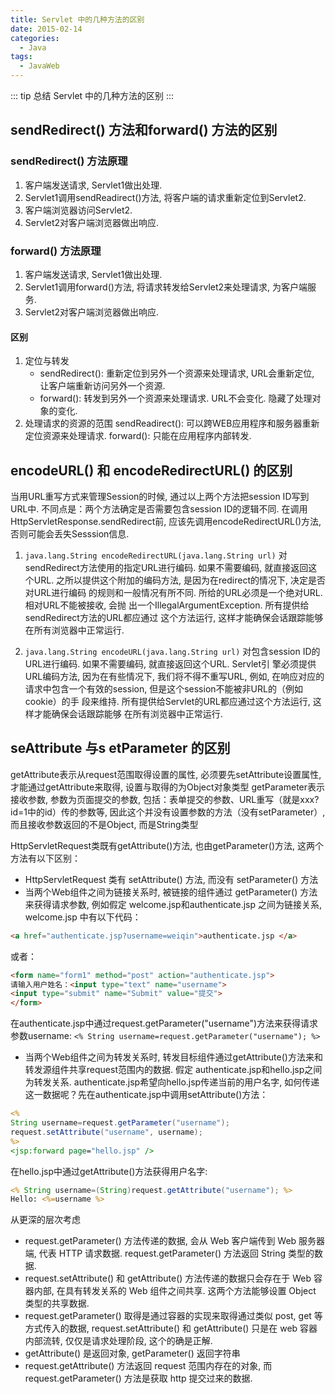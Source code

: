 ```yaml
---
title: Servlet 中的几种方法的区别
date: 2015-02-14
categories:
  - Java
tags: 
  - JavaWeb
---
```


::: tip
总结 Servlet 中的几种方法的区别
:::

<!-- more -->
 
## sendRedirect() 方法和forward() 方法的区别 
 
### sendRedirect() 方法原理

1. 客户端发送请求, Servlet1做出处理. 
2. Servlet1调用sendReadirect()方法, 将客户端的请求重新定位到Servlet2.   
3. 客户端浏览器访问Servlet2. 
4. Servlet2对客户端浏览器做出响应. 
  
### forward() 方法原理

1. 客户端发送请求, Servlet1做出处理.   
2. Servlet1调用forward()方法, 将请求转发给Servlet2来处理请求, 为客户端服务.    
3. Servlet2对客户端浏览器做出响应.      
 
#### 区别

1. 定位与转发
    - sendRedirect(): 重新定位到另外一个资源来处理请求, URL会重新定位, 让客户端重新访问另外一个资源.  
    - forward(): 转发到另外一个资源来处理请求. URL不会变化. 隐藏了处理对象的变化.    
2. 处理请求的资源的范围
 sendReadirect(): 可以跨WEB应用程序和服务器重新定位资源来处理请求. 
 forward(): 只能在应用程序内部转发. 

## encodeURL() 和 encodeRedirectURL() 的区别

当用URL重写方式来管理Session的时候, 通过以上两个方法把session ID写到URL中. 
不同点是：两个方法确定是否需要包含session ID的逻辑不同. 
在调用HttpServletResponse.sendRedirect前, 应该先调用encodeRedirectURL()方法, 否则可能会丢失Sesssion信息. 

1. `java.lang.String encodeRedirectURL(java.lang.String url)`
对sendRedirect方法使用的指定URL进行编码. 如果不需要编码, 就直接返回这个URL.  之所以提供这个附加的编码方法, 是因为在redirect的情况下, 决定是否对URL进行编码 的规则和一般情况有所不同. 所给的URL必须是一个绝对URL. 相对URL不能被接收, 会抛 出一个IllegalArgumentException. 所有提供给sendRedirect方法的URL都应通过 这个方法运行, 这样才能确保会话跟踪能够在所有浏览器中正常运行. 

2. `java.lang.String encodeURL(java.lang.String url)`
对包含session ID的URL进行编码. 如果不需要编码, 就直接返回这个URL. Servlet引 擎必须提供URL编码方法, 因为在有些情况下, 我们将不得不重写URL, 例如, 在响应对应的 请求中包含一个有效的session, 但是这个session不能被非URL的（例如cookie）的手 段来维持. 所有提供给Servlet的URL都应通过这个方法运行, 这样才能确保会话跟踪能够 在所有浏览器中正常运行. 

## seAttribute 与s etParameter 的区别

getAttribute表示从request范围取得设置的属性, 必须要先setAttribute设置属性, 才能通过getAttribute来取得, 设置与取得的为Object对象类型 
getParameter表示接收参数, 参数为页面提交的参数, 包括：表单提交的参数、URL重写（就是xxx?id=1中的id）传的参数等, 因此这个并没有设置参数的方法（没有setParameter）, 而且接收参数返回的不是Object, 而是String类型

HttpServletRequest类既有getAttribute()方法, 也由getParameter()方法, 这两个方法有以下区别：

- HttpServletRequest 类有 setAttribute() 方法, 而没有 setParameter() 方法
- 当两个Web组件之间为链接关系时, 被链接的组件通过 getParameter() 方法来获得请求参数, 例如假定 welcome.jsp和authenticate.jsp 之间为链接关系, welcome.jsp 中有以下代码：

```html
<a href="authenticate.jsp?username=weiqin">authenticate.jsp </a>
```

或者：

```html
<form name="form1" method="post" action="authenticate.jsp">
请输入用户姓名：<input type="text" name="username">
<input type="submit" name="Submit" value="提交">
</form>
```

在authenticate.jsp中通过request.getParameter("username")方法来获得请求参数username:
`<% String username=request.getParameter("username"); %>`

- 当两个Web组件之间为转发关系时, 转发目标组件通过getAttribute()方法来和转发源组件共享request范围内的数据. 假定 authenticate.jsp和hello.jsp之间为转发关系. authenticate.jsp希望向hello.jsp传递当前的用户名字, 如何传递这一数据呢？先在authenticate.jsp中调用setAttribute()方法：

```jsp
<%
String username=request.getParameter("username");
request.setAttribute("username", username);
%>
<jsp:forward page="hello.jsp" />
```

在hello.jsp中通过getAttribute()方法获得用户名字:

```jsp
<% String username=(String)request.getAttribute("username"); %>
Hello: <%=username %>
```

从更深的层次考虑

- request.getParameter() 方法传递的数据, 会从 Web 客户端传到 Web 服务器端, 代表 HTTP 请求数据. request.getParameter() 方法返回 String 类型的数据. 
- request.setAttribute() 和 getAttribute() 方法传递的数据只会存在于 Web 容器内部, 在具有转发关系的 Web 组件之间共享. 这两个方法能够设置 Object 类型的共享数据. 
- request.getParameter() 取得是通过容器的实现来取得通过类似 post, get 等方式传入的数据,  request.setAttribute() 和 getAttribute() 只是在 web 容器内部流转, 仅仅是请求处理阶段, 这个的确是正解.
- getAttribute() 是返回对象, getParameter() 返回字符串
- request.getAttribute() 方法返回 request 范围内存在的对象, 而 request.getParameter() 方法是获取 http 提交过来的数据. 

